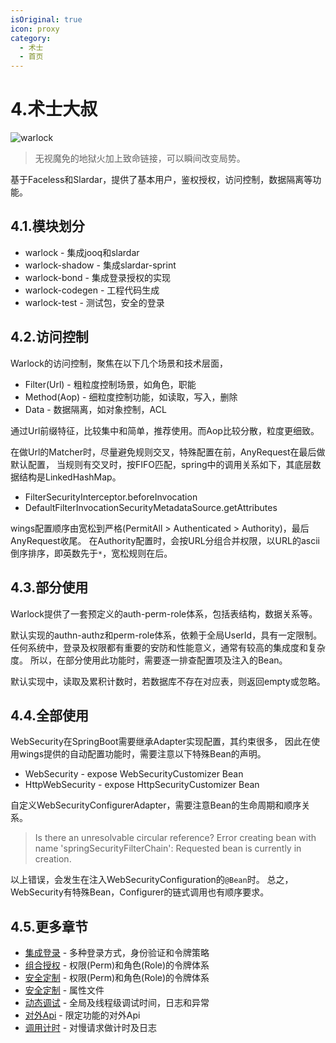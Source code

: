 ```yaml
---
isOriginal: true
icon: proxy
category:
  - 术士
  - 首页
---
```


# 4.术士大叔

![warlock](/warlock_icon.png)

> 无视魔免的地狱火加上致命链接，可以瞬间改变局势。

基于Faceless和Slardar，提供了基本用户，鉴权授权，访问控制，数据隔离等功能。

## 4.1.模块划分

* warlock - 集成jooq和slardar
* warlock-shadow - 集成slardar-sprint
* warlock-bond - 集成登录授权的实现
* warlock-codegen - 工程代码生成
* warlock-test - 测试包，安全的登录

## 4.2.访问控制

Warlock的访问控制，聚焦在以下几个场景和技术层面，

* Filter(Url) - 粗粒度控制场景，如角色，职能
* Method(Aop) - 细粒度控制功能，如读取，写入，删除
* Data - 数据隔离，如对象控制，ACL

通过Url前缀特征，比较集中和简单，推荐使用。而Aop比较分散，粒度更细致。

在做Url的Matcher时，尽量避免规则交叉，特殊配置在前，AnyRequest在最后做默认配置，
当规则有交叉时，按FIFO匹配，spring中的调用关系如下，其底层数据结构是LinkedHashMap。

* FilterSecurityInterceptor.beforeInvocation
* DefaultFilterInvocationSecurityMetadataSource.getAttributes

wings配置顺序由宽松到严格(PermitAll > Authenticated > Authority)，最后AnyRequest收尾。
在Authority配置时，会按URL分组合并权限，以URL的ascii倒序排序，即英数先于`*`，宽松规则在后。

## 4.3.部分使用

Warlock提供了一套预定义的auth-perm-role体系，包括表结构，数据关系等。

默认实现的authn-authz和perm-role体系，依赖于全局UserId，具有一定限制。
任何系统中，登录及权限都有重要的安防和性能意义，通常有较高的集成度和复杂度。
所以，在部分使用此功能时，需要逐一排查配置项及注入的Bean。

默认实现中，读取及累积计数时，若数据库不存在对应表，则返回empty或忽略。

## 4.4.全部使用

WebSecurity在SpringBoot需要继承Adapter实现配置，其约束很多，
因此在使用wings提供的自动配置功能时，需要注意以下特殊Bean的声明。

* WebSecurity - expose WebSecurityCustomizer Bean
* HttpWebSecurity - expose HttpSecurityCustomizer Bean

自定义WebSecurityConfigurerAdapter，需要注意Bean的生命周期和顺序关系。

> Is there an unresolvable circular reference?
> Error creating bean with name 'springSecurityFilterChain':
> Requested bean is currently in creation.

以上错误，会发生在注入WebSecurityConfiguration的`@Bean`时。
总之，WebSecurity有特殊Bean，Configurer的链式调用也有顺序要求。

## 4.5.更多章节

* [集成登录](4a-authn.md) - 多种登录方式，身份验证和令牌策略
* [组合授权](4b-authz.md) - 权限(Perm)和角色(Role)的令牌体系
* [安全定制](4c-security.md) - 权限(Perm)和角色(Role)的令牌体系
* [安全定制](4d-prop-warlock.md) - 属性文件
* [动态调试](4e-tweak.md) - 全局及线程级调试时间，日志和异常
* [对外Api](4f-api-oauth.md) - 限定功能的对外Api
* [调用计时](4g-watching.md) - 对慢请求做计时及日志
